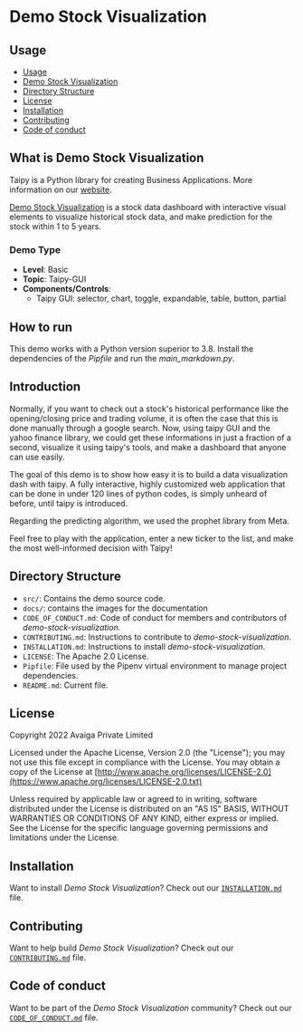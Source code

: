 # Demo Stock Visualization

## Usage
- [Usage](#usage)
- [Demo Stock Visualization](#what-is-demo-stock-visualization)
- [Directory Structure](#directory-structure)
- [License](#license)
- [Installation](#installation)
- [Contributing](#contributing)
- [Code of conduct](#code-of-conduct)

## What is Demo Stock Visualization

Taipy is a Python library for creating Business Applications. More information on our
[website](https://www.taipy.io).

[Demo Stock Visualization](https://github.com/Avaiga/demo-stock-visualization) is a stock data dashboard with interactive visual elements to visualize historical stock data, and make prediction for the stock within 1 to 5 years.

### Demo Type
- **Level**: Basic
- **Topic**: Taipy-GUI
- **Components/Controls**: 
  - Taipy GUI: selector, chart, toggle, expandable, table, button, partial

## How to run

This demo works with a Python version superior to 3.8. Install the dependencies of the *Pipfile* and run the *main_markdown.py*.

## Introduction
Normally, if you want to check out a stock's historical performance like the opening/closing price and trading volume, it is often the case that this is done manually through a google search. Now, using taipy GUI and the yahoo finance library, we could get these informations in just a fraction of a second, visualize it using taipy's tools, and make a dashboard that anyone can use easily. 

The goal of this demo is to show how easy it is to build a data visualization dash with taipy. A fully interactive, highly customized web application that can be done in under 120 lines of python codes, is simply unheard of before, until taipy is introduced. 

Regarding the predicting algorithm, we used the prophet library from Meta.

Feel free to play with the application, enter a new ticker to the list, and make the most well-informed decision with Taipy! 


## Directory Structure


- `src/`: Contains the demo source code.
- `docs/`: contains the images for the documentation
- `CODE_OF_CONDUCT.md`: Code of conduct for members and contributors of _demo-stock-visualization_.
- `CONTRIBUTING.md`: Instructions to contribute to _demo-stock-visualization_.
- `INSTALLATION.md`: Instructions to install _demo-stock-visualization_.
- `LICENSE`: The Apache 2.0 License.
- `Pipfile`: File used by the Pipenv virtual environment to manage project dependencies.
- `README.md`: Current file.

## License
Copyright 2022 Avaiga Private Limited

Licensed under the Apache License, Version 2.0 (the "License"); you may not use this file except in compliance with
the License. You may obtain a copy of the License at
[http://www.apache.org/licenses/LICENSE-2.0](https://www.apache.org/licenses/LICENSE-2.0.txt)

Unless required by applicable law or agreed to in writing, software distributed under the License is distributed on
an "AS IS" BASIS, WITHOUT WARRANTIES OR CONDITIONS OF ANY KIND, either express or implied. See the License for the
specific language governing permissions and limitations under the License.

## Installation

Want to install _Demo Stock Visualization_? Check out our [`INSTALLATION.md`](INSTALLATION.md) file.

## Contributing

Want to help build _Demo Stock Visualization_? Check out our [`CONTRIBUTING.md`](CONTRIBUTING.md) file.

## Code of conduct

Want to be part of the _Demo Stock Visualization_ community? Check out our [`CODE_OF_CONDUCT.md`](CODE_OF_CONDUCT.md) file.
